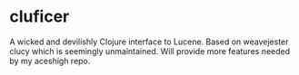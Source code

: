 cluficer
========

A wicked and devilishly Clojure interface to Lucene. Based on weavejester clucy which is seemingly unmaintained. Will provide more features needed by my aceshigh repo.
